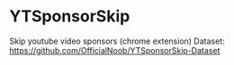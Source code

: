 # YTSponsorSkip
Skip youtube video sponsors (chrome extension)
Dataset: https://github.com/OfficialNoob/YTSponsorSkip-Dataset